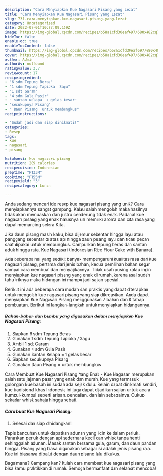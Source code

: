 ```yaml
---
description: "Cara Menyiapkan Kue Nagasari Pisang yang Lezat"
title: "Cara Menyiapkan Kue Nagasari Pisang yang Lezat"
slug: 731-cara-menyiapkan-kue-nagasari-pisang-yang-lezat
category: Uncategorized
date: 2022-07-01T10:27:09.159Z
image: https://img-global.cpcdn.com/recipes/b58a1cfd30eaf697/680x482cq70/kue-nagasari-pisang-foto-resep-utama.jpg
hideToc: false
enableToc: true
enableTocContent: false
thumbnail: https://img-global.cpcdn.com/recipes/b58a1cfd30eaf697/680x482cq70/kue-nagasari-pisang-foto-resep-utama.jpg
cover: https://img-global.cpcdn.com/recipes/b58a1cfd30eaf697/680x482cq70/kue-nagasari-pisang-foto-resep-utama.jpg
author: Admin
authorAv: notfound
ratingvalue: 3.7
reviewcount: 17
recipeingredient:
- "6 sdm Tepung Beras"
- "1 sdm Tepung Tapioka  Sagu"
- "1 sdt Garam"
- "4 sdm Gula Pasir"
- " Santan Kelapa  1 gelas besar"
- "secukupnya Pisang"
- " Daun Pisang  untuk membungkus"
recipeinstructions:

- "Sudah jadi dan siap dinikmati!"
categories:
- Resep
tags:
- kue
- nagasari
- pisang

katakunci: kue nagasari pisang 
nutrition: 209 calories
recipecuisine: Indonesian
preptime: "PT33M"
cooktime: "PT55M"
recipeyield: "3"
recipecategory: Lunch

---
```





Anda sedang mencari ide resep kue nagasari pisang yang unik? Cara menyiapkannya sangat gampang. Kalau salah mengolah maka hasilnya tidak akan memuaskan dan justru cenderung tidak enak. Padahal kue nagasari pisang yang enak harusnya sih memiliki aroma dan cita rasa yang dapat memancing selera Kita.





Jika daun pisang masih kaku, bisa dijemur sebentar hingga layu atau panggang sebentar di atas api hingga daun pisang layu dan tidak pecah saat dipakai untuk membungkus. Campurkan tepung beras dan santan, aduk hingga rata. Kue Nagasari (Indonesian Rice Flour Cake with Banana).

Ada beberapa hal yang sedikit banyak mempengaruhi kualitas rasa dari kue nagasari pisang, pertama dari jenis bahan, kedua pemilihan bahan segar sampai cara membuat dan menyajikannya. Tidak usah pusing kalau ingin menyiapkan kue nagasari pisang yang enak di rumah, karena asal sudah tahu triknya maka hidangan ini mampu jadi sajian spesial.






Berikut ini ada beberapa cara mudah dan praktis yang dapat diterapkan untuk mengolah kue nagasari pisang yang siap dikreasikan. Anda dapat menyiapkan Kue Nagasari Pisang menggunakan 7 bahan dan 0 tahap pembuatan. Berikut ini langkah-langkah untuk menyiapkan hidangannya.

<!--inarticleads1-->

##### Bahan-bahan dan bumbu yang digunakan dalam menyiapkan Kue Nagasari Pisang:

1. Siapkan 6 sdm Tepung Beras
1. Gunakan 1 sdm Tepung Tapioka / Sagu
1. Ambil 1 sdt Garam
1. Gunakan 4 sdm Gula Pasir
1. Gunakan  Santan Kelapa = 1 gelas besar
1. Siapkan secukupnya Pisang
1. Gunakan  Daun Pisang = untuk membungkus


Cara Membuat Kue Nagasari Pisang Yang Enak - Kue Nagasari merupakan salah satu jajanan pasar yang enak dan murah. Kue yang termasuk golongan kue basah ini sudah ada sejak dulu. Selain dapat dinikmati sendiri, kue tradisional khas Indonesia ini juga dapat dijadikan sajian untuk acara kumpul-kumpul seperti arisan, pengajian, dan lain sebagainya. Cukup sekadar whisk sahaja hingga sebati. 

<!--inarticleads2-->

##### Cara buat Kue Nagasari Pisang:


1. Selesai dan siap dihidangkan!

Tapis bancuhan untuk dapatkan adunan yang licin ke dalam periuk. Panaskan periuk dengan api sederhana kecil dan whisk tanpa henti sehinggalah adunan. Masak santan bersama gula, garam, dan daun pandan hingga. Pisang yang biasa digunakan sebagai isi adalah jenis pisang raja. Kue ini biasanya dibalut dengan daun pisang lalu dikukus. 

Bagaimana? Gampang kan? Itulah cara membuat kue nagasari pisang yang bisa kamu praktikkan di rumah. Semoga bermanfaat dan selamat mencoba!
